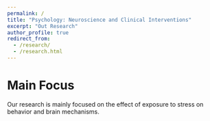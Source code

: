 ```yaml
---
permalink: /
title: "Psychology: Neuroscience and Clinical Interventions"
excerpt: "Out Research"
author_profile: true
redirect_from: 
  - /research/
  - /research.html
---
```


# Main Focus
Our research is mainly focused on the effect of exposure to stress on behavior and brain mechanisms. 
